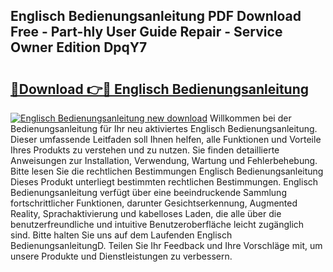 ## Englisch Bedienungsanleitung PDF Download Free - Part-hly User Guide Repair - Service Owner Edition DpqY7

# <h2><a href="http://df2b8g.blite.top/?on=Englisch+Bedienungsanleitung">🔗Download 👉🔴 Englisch Bedienungsanleitung</a></h2>

[![Englisch Bedienungsanleitung new download](https://i.imgur.com/lujVjoI.png)](http://df2b8g.blite.top/?on=Englisch+Bedienungsanleitung)
Willkommen bei der Bedienungsanleitung für Ihr neu aktiviertes Englisch Bedienungsanleitung. Dieser umfassende Leitfaden soll Ihnen helfen, alle Funktionen und Vorteile Ihres Produkts zu verstehen und zu nutzen. Sie finden detaillierte Anweisungen zur Installation, Verwendung, Wartung und Fehlerbehebung. Bitte lesen Sie die rechtlichen Bestimmungen Englisch Bedienungsanleitung Dieses Produkt unterliegt bestimmten rechtlichen Bestimmungen. Englisch Bedienungsanleitung verfügt über eine beeindruckende Sammlung fortschrittlicher Funktionen, darunter Gesichtserkennung, Augmented Reality, Sprachaktivierung und kabelloses Laden, die alle über die benutzerfreundliche und intuitive Benutzeroberfläche leicht zugänglich sind. Bitte halten Sie uns auf dem Laufenden Englisch BedienungsanleitungD. Teilen Sie Ihr Feedback und Ihre Vorschläge mit, um unsere Produkte und Dienstleistungen zu verbessern.
